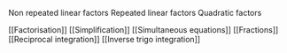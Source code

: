 

Non repeated linear factors
Repeated linear factors
Quadratic factors

[[Factorisation]]
[[Simplification]]
[[Simultaneous equations]]
[[Fractions]]
[[Reciprocal integration]]
[[Inverse trigo integration]]